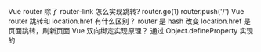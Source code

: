 Vue router 除了 router-link 怎么实现跳转?
router.go(1)
router.push('/')
Vue router 跳转和 location.href 有什么区别？
router 是 hash 改变
location.href 是页面跳转，刷新页面
Vue 双向绑定实现原理？
通过 Object.defineProperty 实现的

